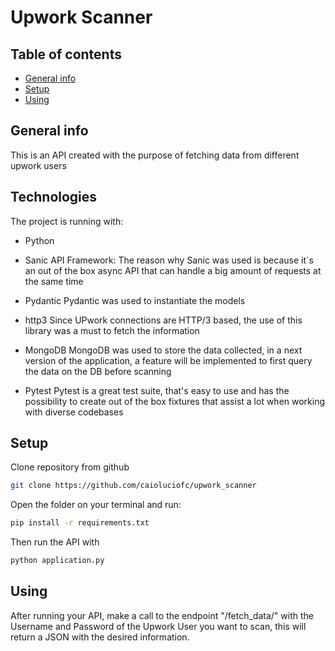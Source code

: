 # Upwork Scanner

## Table of contents
* [General info](#general-info)
* [Setup](#setup)
* [Using](#using)

## General info

This is an API created with the purpose of fetching data from different upwork users

## Technologies

The project is running with:
* Python

* Sanic API Framework:
    The reason why Sanic was used is because it`s an out of the box async API that can handle a big amount of requests at the same time
* Pydantic
    Pydantic was used to instantiate the models
* http3
    Since UPwork connections are HTTP/3 based, the use of this library was a must to fetch the information
* MongoDB
    MongoDB was used to store the data collected, in a next version of the application, a feature will be implemented to first query the data on the DB before scanning
* Pytest
    Pytest is a great test suite, that's easy to use and has the possibility to create out of the box fixtures that assist a lot when working with diverse codebases
## Setup

Clone repository from github

```sh
git clone https://github.com/caioluciofc/upwork_scanner
```

Open the folder on your terminal and run:

```sh
pip install -r requirements.txt
```
Then run the API with

```sh
python application.py
```

## Using

After running your API, make a call to the endpoint "/fetch_data/"
with the Username and Password of the Upwork User you want to scan, this will
return a JSON with the desired information.

